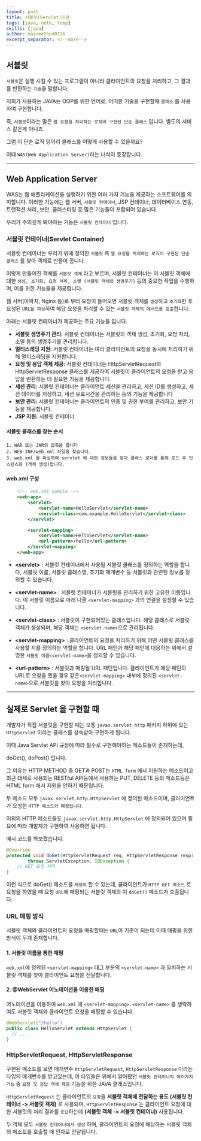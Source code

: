 ```yaml
---
layout: post
title: 서블릿(Servlet)이란
tags: [java, note, temp]
skills: [java]
author: mainmethod0126
excerpt_separator: <!--more-->
---
```


## 서블릿

`서블릿`은 실행 시킬 수 있는 프로그램이 아니라 클라이언트의 요청을 처리하고, 그 결과를 반환하는 `기술`을 말합니다.

<!--more-->

저희가 사용하는 JAVA는 OOP를 위한 언어로, 어떠한 기술을 구현할때 `클래스` 를 사용하여 구현합니다.

즉, `서블릿`이라는 말은 `웹 요청을 처리하는 로직이 구현된 단순 클래스` 입니다.
별도의 서비스 같은게 아니죠.

그럼 이 단순 로직 덩어리 클래스를 어떻게 사용할 수 있을까요?

이때 `WAS(Web Application Server)`라는 녀석이 등장합니다.

---

## Web Application Server

WAS는 웹 애플리케이션을 실행하기 위한 여러 가지 기능을 제공하는 소프트웨어를 의미합니다.
이러한 기능에는 웹 서버, `서블릿 컨테이너`, JSP 컨테이너, 데이터베이스 연동, 트랜잭션 처리, 보안, 클러스터링 등 많은 기능들이 포함되어 있습니다.

우리가 주의깊게 봐야하는 기능은 `서블릿 컨테이너` 입니다.

### 서블릿 컨테이너(Servlet Container)

서블릿 컨테이너는 우리가 위에 정의한 `서블릿` 즉 `웹 요청을 처리하는 로직이 구현된 단순 클래스` 를 찾아 객체로 만들어 줍니다.

 이렇게 만들어진 객체를 `서블릿 객체` 라고 부르며, 서블릿 컨테이너는 이 서블릿 객체에 대한 `생성, 초기화, 요청 처리, 소멸 (서블릿 객체의 생명주기)` 등의 중요한 작업을 수행하며, 이를 위한 기능들을 제공합니다.

웹 서버(아파치, Nginx 등)로 부터 요청이 들어오면 서블릿 객체를 `생성`하고 `초기화`한 후 요청된 `URL을 파싱`하여 해당 요청을 처리할 수 있는 `서블릿 객체의 메서드를 호출`합니다.

아래는 서블릿 컨테이너가 제공하는 주요 기능들 입니다.

- **서블릿 생명주기 관리:** 서블릿 컨테이너는 서블릿의 객체 생성, 초기화, 요청 처리, 소멸 등의 생명주기를 관리합니다.
- **멀티스레딩 지원:** 서블릿 컨테이너는 여러 클라이언트의 요청을 동시에 처리하기 위해 멀티스레딩을 지원합니다.
- **요청 및 응답 객체 제공:** 서블릿 컨테이너는 HttpServletRequest와 HttpServletResponse 클래스를 제공하여 서블릿이 클라이언트의 요청을 받고 응답을 반환하는 데 필요한 기능을 제공합니다.
- **세션 관리:** 서블릿 컨테이너는 클라이언트 세션을 관리하고, 세션 ID를 생성하고, 세션 데이터를 저장하고, 세션 유효시간을 관리하는 등의 기능을 제공합니다
- **보안 관리:** 서블릿 컨테이너는 클라이언트의 인증 및 권한 부여를 관리하고, 보안 기능을 제공합니다.
- **JSP 지원:** 서블릿 컨테이너

#### 서블릿 클래스를 찾는 순서

    1. WAR 또는 JAR의 압축을 풉니다
    2. WEB-INF/web.xml 파일을 찾습니다.
    3. web.xml 를 파싱하여 servlet 에 대한 정보들을 찾아 클래스 로더를 통해 로드 후 인스턴스화 (객체 생성)합니다.

#### web.xml 구성

```xml
    <!-- web.xml sample -->
    <web-app>
        <servlet>
            <servlet-name>HelloServlet</servlet-name>
            <servlet-class>com.example.HelloServlet</servlet-class>
        </servlet>

        <servlet-mapping>
            <servlet-name>HelloServlet</servlet-name>
            <url-pattern>/hello</url-pattern>
        </servlet-mapping>
    </web-app>
```

- **\<servlet\>** : 서블릿 컨테이너에서 사용될 서블릿 클래스를 정의하는 역할을 합니다, 서블릿 이름, 서블릿 클래스명, 초기화 매개변수 등 서블릿과 관련된 정보를 정의할 수 있습니다.

- **\<servlet-name\>** : 서블릿 컨테이너가 서블릿을 관리하기 위한 고유한 이름입니다.
이 서블릿 이름으로 아래 나올 `<servlet-mapping>` 과의 연결을 설정할 수 있습니다.

- **\<servlet-class\>** : 서블릿이 구현되어있는 클래스입니다. 해당 클래스로 서블릿 객체가 생성되며, 해당 객체는 `<servlet-name>`으로 관리됩니다.

- **\<servlet-mapping\>** : 클라이언트의 요청을 처리하기 위해 어떤 서블릿 클래스를 사용할 지를 정의하는 역할을 합니다. URL 패턴과 해당 패턴에 대응하는 위에서 설명한 `서블릿 이름<servlet-name>`을 정의할 수 있습니다.

- **\<url-pattern\>** : 서블릿과 매핑될 URL 패턴입니다. 클라이언트가 해당 패턴의 URL로 요청을 했을 경우 같은`<servlet-mapping>` 내부에 정의된 `<servlet-name>`으로 서블릿을 찾아 요청을 처리합니다.

---

## 실제로 Servlet 을 구현할 때

개발자가 직접 서블릿을 구현할 때는 보통 `javax.servlet.http` 패키지 하위에 있는 `HttpServlet` 이라는 클래스를 상속받아 구현하게 됩니다.

이때 Java Servlet API 규정에 따라 필수로 구현해야하는 메소드들이 존재하는데,

doGet(), doPost() 입니다.

그 이유는 HTTP METHOD 중 GET과 POST는 `HTML form` 에서 지원하는 메소드이고 최근 대세로 사용되는 RESTful API등에서 사용하는 PUT, DELETE 등의 메소드등은 HTML form 에서 지원을 안하기 때문입니다.

두 메소드 모두 `javax.servlet.http.HttpServlet` 에 정의된 메소드이며, 클라이언트가 요청한 `HTTP 메소드와 매핑됩니다.`

이외의 HTTP 메소드들도 `javax.servlet.http.HttpServlet` 에 정의되어 있으며 필요에 따라 개발자가 구현하여 사용하면 됩니다.

예시 코드를 봐보겠습니다.

```java
@Override
protected void doGet(HttpServletRequest req, HttpServletResponse resp)
        throws ServletException, IOException {
    // GET 요청 처리
}
```

이런 식으로 doGet() 메소드를 `재정의` 할 수 있는데, 클라이언트가 `HTTP GET 메소드` 로 요청을 하였을 때 요청 `URL`에 매핑되는 서블릿 객체의 이 `doGet()` 메소드가 호출됩니다.

### URL 매핑 방식

서블릿 객체와 클라이언트의 요청을 매핑할때는 `URL`이 기준이 되는데 이때 매핑을 위한 방식이 두개 존재합니다.

#### 1. 서블릿 이름을 통한 매핑

`web.xml`에 정의된 `<servlet-mapping>` 태그 부분의 `<servlet-name>` 과 일치하는 서블릿 객체를 찾아 클라이언트 요청을 전달합니다.

#### 2. @WebServlet 어노테이션을 이용한 매핑

어노테이션을 이용하여 `web.xml` 에 `<servlet-mapping>.<servlet-name>` 를 생략하여도 서블릿 객체와 클라이언트 요청을 매핑할 수 있습니다.

```java
@WebServlet("/hello")
public class HelloServlet extends HttpServlet {
  // ...
}
```







### HttpServletRequest, HttpServletResponse

구현된 메소드를 보면 매개변수 `HttpServletRequest`, `HttpServletResponse` 이라는 타입의 매개변수를 받고있는데, 이 타입들은 위에서 알아봤던 `서블릿 컨테이너의 여러가지 기능` 중 `요청 및 응답 객체 제공` 기능을 위한 JAVA 클래스입니다.

`HttpServletRequest` 는 클라이언트의 `요청`을 **서블릿 객체에 전달하는 용도 (서블릿 컨테이너 -> 서블릿 객체)** 로 사용되며,
`HttpServletResponse` 는 클라이언트 요청에 대한 서블릿의 처리 결과를 `응답`하는데 **(서블릿 객체 -> 서블릿 컨테이너)** 사용됩니다.

두 객체 모두 `서블릿 컨테이너에서 생성` 하며, 클라이언트의 요청에 해당하는 서블릿 객체의 메소드를 호출할 때 인자로 전달됩니다.


